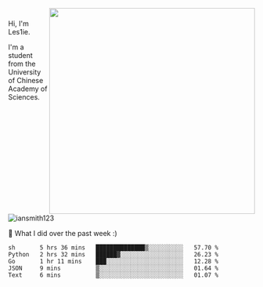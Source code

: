 <img align="right" src="https://github-readme-stats.vercel.app/api?username=iansmith123&show_icons=true&hide_border=true" width="420">

### 
Hi, I'm Les1ie. 

I'm a student from the University of Chinese Academy of Sciences.

<img src="https://komarev.com/ghpvc/?username=iansmith123" alt="iansmith123" />




🔭 What I did over the past week :)
<!--START_SECTION:waka-->
```text
sh       5 hrs 36 mins   ██████████████▒░░░░░░░░░░   57.70 % 
Python   2 hrs 32 mins   ██████▓░░░░░░░░░░░░░░░░░░   26.23 % 
Go       1 hr 11 mins    ███░░░░░░░░░░░░░░░░░░░░░░   12.28 % 
JSON     9 mins          ▒░░░░░░░░░░░░░░░░░░░░░░░░   01.64 % 
Text     6 mins          ▒░░░░░░░░░░░░░░░░░░░░░░░░   01.07 % 
```
<!--END_SECTION:waka-->


<!--
**IanSmith123/IanSmith123** is a ✨ _special_ ✨ repository because its `README.md` (this file) appears on your GitHub profile.
<img src="https://github.githubassets.com/images/spinners/octocat-spinner-64.gif">

Here are some ideas to get you started:

- 🔭 I’m currently working on ...
- 🌱 I’m currently learning ...
- 👯 I’m looking to collaborate on ...
- 🤔 I’m looking for help with ...
- 💬 Ask me about ...
- 📫 How to reach me: ...
- 😄 Pronouns: ...
- ⚡ Fun fact: ...
-->
